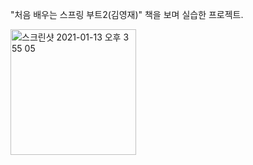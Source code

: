 "처음 배우는 스프링 부트2(김영재)" 책을 보며 실습한 프로젝트.

<img width="201" alt="스크린샷 2021-01-13 오후 3 55 05" src="https://user-images.githubusercontent.com/57715611/104416913-eb4cff00-55b7-11eb-8a10-9c1ed96a0391.png">
